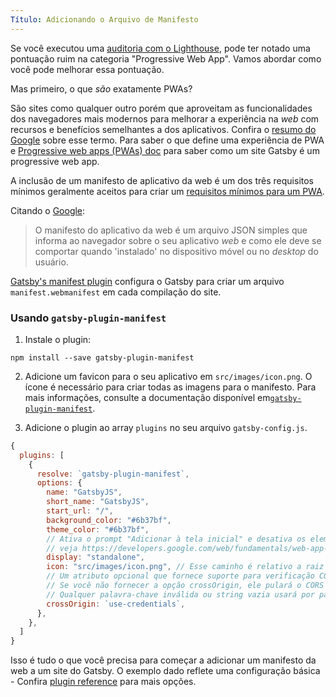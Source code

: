 ```yaml
---
Título: Adicionando o Arquivo de Manifesto
---
```


Se você executou uma [auditoria com o Lighthouse](/docs/audit-with-lighthouse/), pode ter notado uma pontuação ruim na categoria "Progressive Web App". Vamos abordar como você pode melhorar essa pontuação.

Mas primeiro, o que _são_ exatamente PWAs?

São sites como qualquer outro porém que aproveitam as funcionalidades dos navegadores mais modernos para melhorar a experiência na _web_ com recursos e benefícios semelhantes a dos aplicativos. Confira o [resumo do Google](https://developers.google.com/web/progressive-web-apps/) sobre esse termo. Para saber o que define uma experiência de PWA e [Progressive web apps (PWAs) doc](/docs/progressive-web-app/) para saber como um site Gatsby é um progressive web app.

A inclusão de um manifesto de aplicativo da web é um dos três requisitos mínimos geralmente aceitos para criar um [requisitos mínimos para um PWA](https://alistapart.com/article/yes-that-web-project-should-be-a-pwa#section1).

Citando o [Google](https://developers.google.com/web/fundamentals/web-app-manifest/):

> O manifesto do aplicativo da web é um arquivo JSON simples que informa ao navegador sobre o seu aplicativo _web_ e como ele deve se comportar quando 'instalado' no dispositivo móvel ou no _desktop_ do usuário.

[Gatsby's manifest plugin](/packages/gatsby-plugin-manifest/) configura o Gatsby para criar um arquivo `manifest.webmanifest` em cada compilação do site.

### Usando `gatsby-plugin-manifest`

1.  Instale o plugin:

```shell
npm install --save gatsby-plugin-manifest
```

2. Adicione um favicon para o seu aplicativo em `src/images/icon.png`. O ícone é necessário para criar todas as imagens para o manifesto. Para mais informações, consulte a documentação disponível em[`gatsby-plugin-manifest`](https://github.com/gatsbyjs/gatsby/blob/master/packages/gatsby-plugin-manifest/README.md).

3. Adicione o plugin ao array `plugins` no seu arquivo `gatsby-config.js`.

```javascript:title=gatsby-config.js
{
  plugins: [
    {
      resolve: `gatsby-plugin-manifest`,
      options: {
        name: "GatsbyJS",
        short_name: "GatsbyJS",
        start_url: "/",
        background_color: "#6b37bf",
        theme_color: "#6b37bf",
        // Ativa o prompt "Adicionar à tela inicial" e desativa os elementos de interface de usuário do navegador (incluindo o botão Voltar)
        // veja https://developers.google.com/web/fundamentals/web-app-manifest/#display
        display: "standalone",
        icon: "src/images/icon.png", // Esse caminho é relativo a raiz do site.
        // Um atributo opcional que fornece suporte para verificação CORS
        // Se você não fornecer a opção crossOrigin, ele pulará o CORS para manifesto
        // Qualquer palavra-chave inválida ou string vazia usará por padrão o valor "anonymous"
        crossOrigin: `use-credentials`,
      },
    },
  ]
}
```

Isso é tudo o que você precisa para começar a adicionar um manifesto da web a um site do Gatsby. O exemplo dado reflete uma configuração básica - Confira [plugin reference](/packages/gatsby-plugin-manifest/?=gatsby-plugin-manifest#automatic-mode) para mais opções.
